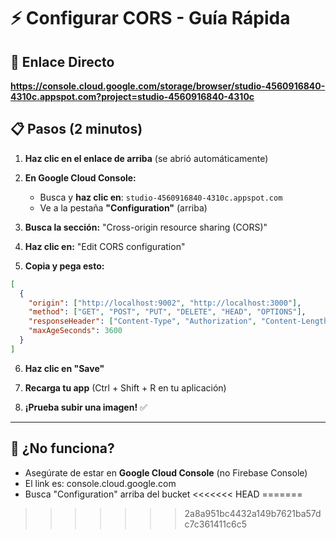 # ⚡ Configurar CORS - Guía Rápida

## 🔗 Enlace Directo
**https://console.cloud.google.com/storage/browser/studio-4560916840-4310c.appspot.com?project=studio-4560916840-4310c**

## 📋 Pasos (2 minutos)

1. **Haz clic en el enlace de arriba** (se abrió automáticamente)

2. **En Google Cloud Console:**
   - Busca y **haz clic en**: `studio-4560916840-4310c.appspot.com`
   - Ve a la pestaña **"Configuration"** (arriba)

3. **Busca la sección:** "Cross-origin resource sharing (CORS)"

4. **Haz clic en:** "Edit CORS configuration"

5. **Copia y pega esto:**
```json
[
  {
    "origin": ["http://localhost:9002", "http://localhost:3000"],
    "method": ["GET", "POST", "PUT", "DELETE", "HEAD", "OPTIONS"],
    "responseHeader": ["Content-Type", "Authorization", "Content-Length"],
    "maxAgeSeconds": 3600
  }
]
```

6. **Haz clic en "Save"**

7. **Recarga tu app** (Ctrl + Shift + R en tu aplicación)

8. **¡Prueba subir una imagen!** ✅

---

## 🎯 ¿No funciona?

- Asegúrate de estar en **Google Cloud Console** (no Firebase Console)
- El link es: console.cloud.google.com
- Busca "Configuration" arriba del bucket
<<<<<<< HEAD
=======


>>>>>>> 2a8a951bc4432a149b7621ba57dc7c361411c6c5
